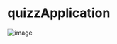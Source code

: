 # quizzApplication

![image](https://github.com/AMAN-MAHTO/quizzApplication/assets/72177509/43e562ca-57c7-4650-979a-1d00cd0e1bc0)
